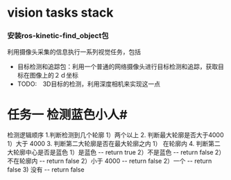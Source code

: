 vision tasks stack
==================
### 安装ros-kinetic-find_object包


利用摄像头采集的信息执行一系列视觉任务，包括
- 目标检测和追踪包：利用一个普通的网络摄像头进行目标检测和追踪，获取目标在图像上的２ｄ坐标
- TODO:　3D目标的检测，利用深度相机来实现这一点


# 任务一 检测蓝色小人#

检测逻辑顺序
    1.判断检测到几个轮廓
    1）两个以上
         2. 判断最大轮廓是否大于4000
            1）大于 4000
                 3. 判断第二大轮廓是否在最大轮廓之内
                    1） 在轮廓内
                        4. 判断第二大轮廓中心是否是蓝色
                            1）是蓝色 -- return true
                            2）不是蓝色 -- return false
                    2） 不在轮廓内 -- return false
            2）小于 4000 -- return false
    2）一个 -- return false
    3)  没有 -- return false